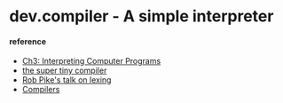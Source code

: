 # dev.compiler - A simple interpreter 


#### reference  
* [Ch3: Interpreting Computer Programs](http://composingprograms.com/pages/31-introduction.html)
* [the super tiny compiler](https://github.com/jamiebuilds/the-super-tiny-compiler)
* [Rob Pike's talk on lexing](https://www.youtube.com/watch?v=HxaD_trXwRE)
* [Compilers](https://classroom.udacity.com/courses/ud168)
